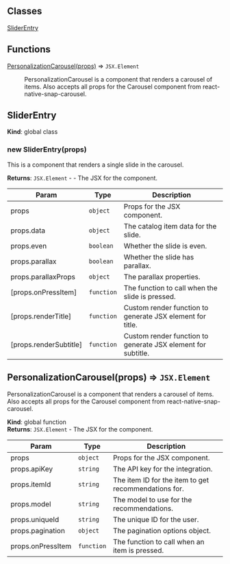 ## Classes

<dl>
<dt><a href="#SliderEntry">SliderEntry</a></dt>
<dd></dd>
</dl>

## Functions

<dl>
<dt><a href="#PersonalizationCarousel">PersonalizationCarousel(props)</a> ⇒ <code>JSX.Element</code></dt>
<dd><p>PersonalizationCarousel is a component that renders a carousel of items.
Also accepts all props for the Carousel component from react-native-snap-carousel.</p>
</dd>
</dl>

<a name="SliderEntry"></a>

## SliderEntry
**Kind**: global class  
<a name="new_SliderEntry_new"></a>

### new SliderEntry(props)
This is a component that renders a single slide in the carousel.

**Returns**: <code>JSX.Element</code> - - The JSX for the component.  

| Param | Type | Description |
| --- | --- | --- |
| props | <code>object</code> | Props for the JSX component. |
| props.data | <code>object</code> | The catalog item data for the slide. |
| props.even | <code>boolean</code> | Whether the slide is even. |
| props.parallax | <code>boolean</code> | Whether the slide has parallax. |
| props.parallaxProps | <code>object</code> | The parallax properties. |
| [props.onPressItem] | <code>function</code> | The function to call when the slide is pressed. |
| [props.renderTitle] | <code>function</code> | Custom render function to generate JSX element for title. |
| [props.renderSubtitle] | <code>function</code> | Custom render function to generate JSX element for subtitle. |

<a name="PersonalizationCarousel"></a>

## PersonalizationCarousel(props) ⇒ <code>JSX.Element</code>
PersonalizationCarousel is a component that renders a carousel of items.
Also accepts all props for the Carousel component from react-native-snap-carousel.

**Kind**: global function  
**Returns**: <code>JSX.Element</code> - The JSX for the component.  

| Param | Type | Description |
| --- | --- | --- |
| props | <code>object</code> | Props for the JSX component. |
| props.apiKey | <code>string</code> | The API key for the integration. |
| props.itemId | <code>string</code> | The item ID for the item to get recommendations for. |
| props.model | <code>string</code> | The model to use for the recommendations. |
| props.uniqueId | <code>string</code> | The unique ID for the user. |
| props.pagination | <code>object</code> | The pagination options object. |
| props.onPressItem | <code>function</code> | The function to call when an item is pressed. |

